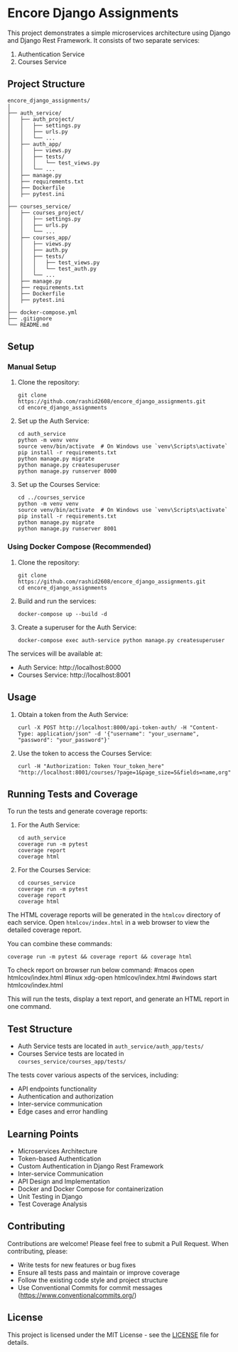 # Encore Django Assignments

This project demonstrates a simple microservices architecture using Django and Django Rest Framework. It consists of two separate services:

1. Authentication Service
2. Courses Service

## Project Structure

```
encore_django_assignments/
│
├── auth_service/
│   ├── auth_project/
│   │   ├── settings.py
│   │   ├── urls.py
│   │   └── ...
│   ├── auth_app/
│   │   ├── views.py
│   │   ├── tests/
│   │   │   └── test_views.py
│   │   └── ...
│   ├── manage.py
│   ├── requirements.txt
│   ├── Dockerfile
│   ├── pytest.ini
│
├── courses_service/
│   ├── courses_project/
│   │   ├── settings.py
│   │   ├── urls.py
│   │   └── ...
│   ├── courses_app/
│   │   ├── views.py
│   │   ├── auth.py
│   │   ├── tests/
│   │   │   ├── test_views.py
│   │   │   └── test_auth.py
│   │   └── ...
│   ├── manage.py
│   ├── requirements.txt
│   ├── Dockerfile
│   ├── pytest.ini
│
├── docker-compose.yml
├── .gitignore
└── README.md
```

## Setup

### Manual Setup

1. Clone the repository:
   ```
   git clone https://github.com/rashid2608/encore_django_assignments.git
   cd encore_django_assignments
   ```

2. Set up the Auth Service:
   ```
   cd auth_service
   python -m venv venv
   source venv/bin/activate  # On Windows use `venv\Scripts\activate`
   pip install -r requirements.txt
   python manage.py migrate
   python manage.py createsuperuser
   python manage.py runserver 8000
   ```

3. Set up the Courses Service:
   ```
   cd ../courses_service
   python -m venv venv
   source venv/bin/activate  # On Windows use `venv\Scripts\activate`
   pip install -r requirements.txt
   python manage.py migrate
   python manage.py runserver 8001
   ```

### Using Docker Compose (Recommended)

1. Clone the repository:
   ```
   git clone https://github.com/rashid2608/encore_django_assignments.git
   cd encore_django_assignments
   ```

2. Build and run the services:
   ```
   docker-compose up --build -d
   ```

3. Create a superuser for the Auth Service:
   ```
   docker-compose exec auth-service python manage.py createsuperuser
   ```

The services will be available at:
- Auth Service: http://localhost:8000
- Courses Service: http://localhost:8001



## Usage

1. Obtain a token from the Auth Service:
   ```
   curl -X POST http://localhost:8000/api-token-auth/ -H "Content-Type: application/json" -d '{"username": "your_username", "password": "your_password"}'
   ```

2. Use the token to access the Courses Service:
   ```
   curl -H "Authorization: Token Your_token_here" "http://localhost:8001/courses/?page=1&page_size=5&fields=name,org"

   ```

## Running Tests and Coverage

To run the tests and generate coverage reports:

1. For the Auth Service:
   ```
   cd auth_service
   coverage run -m pytest
   coverage report
   coverage html
   ```

2. For the Courses Service:
   ```
   cd courses_service
   coverage run -m pytest
   coverage report
   coverage html
   ```

The HTML coverage reports will be generated in the `htmlcov` directory of each service. Open `htmlcov/index.html` in a web browser to view the detailed coverage report.

You can combine these commands:
```
coverage run -m pytest && coverage report && coverage html
```

To check report on browser run below command:
#macos
   open htmlcov/index.html
#linux
   xdg-open htmlcov/index.html 
#windows
   start htmlcov/index.html 

This will run the tests, display a text report, and generate an HTML report in one command.

## Test Structure

- Auth Service tests are located in `auth_service/auth_app/tests/`
- Courses Service tests are located in `courses_service/courses_app/tests/`

The tests cover various aspects of the services, including:
- API endpoints functionality
- Authentication and authorization
- Inter-service communication
- Edge cases and error handling

## Learning Points

- Microservices Architecture
- Token-based Authentication
- Custom Authentication in Django Rest Framework
- Inter-service Communication
- API Design and Implementation
- Docker and Docker Compose for containerization
- Unit Testing in Django
- Test Coverage Analysis

## Contributing

Contributions are welcome! Please feel free to submit a Pull Request. When contributing, please:
- Write tests for new features or bug fixes
- Ensure all tests pass and maintain or improve coverage
- Follow the existing code style and project structure
- Use Conventional Commits for commit messages (https://www.conventionalcommits.org/)

## License

This project is licensed under the MIT License - see the [LICENSE](LICENSE) file for details.
